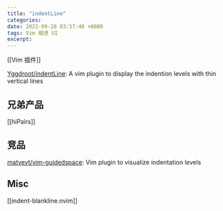 ```yaml
---
title: "indentLine"
categories: 
date: 2022-09-28 03:57:48 +0800
tags: Vim 缩进 UI
excerpt: 
---
```


[[Vim 插件]]

[Yggdroot/indentLine](https://github.com/Yggdroot/indentLine): A vim plugin to display the indention levels with thin vertical lines


## 兄弟产品

[[hiPairs]]


## 竞品



[matveyt/vim-guidedspace](https://github.com/matveyt/vim-guidedspace): Vim plugin to visualize indentation levels



## Misc

[[indent-blankline.nvim]]

